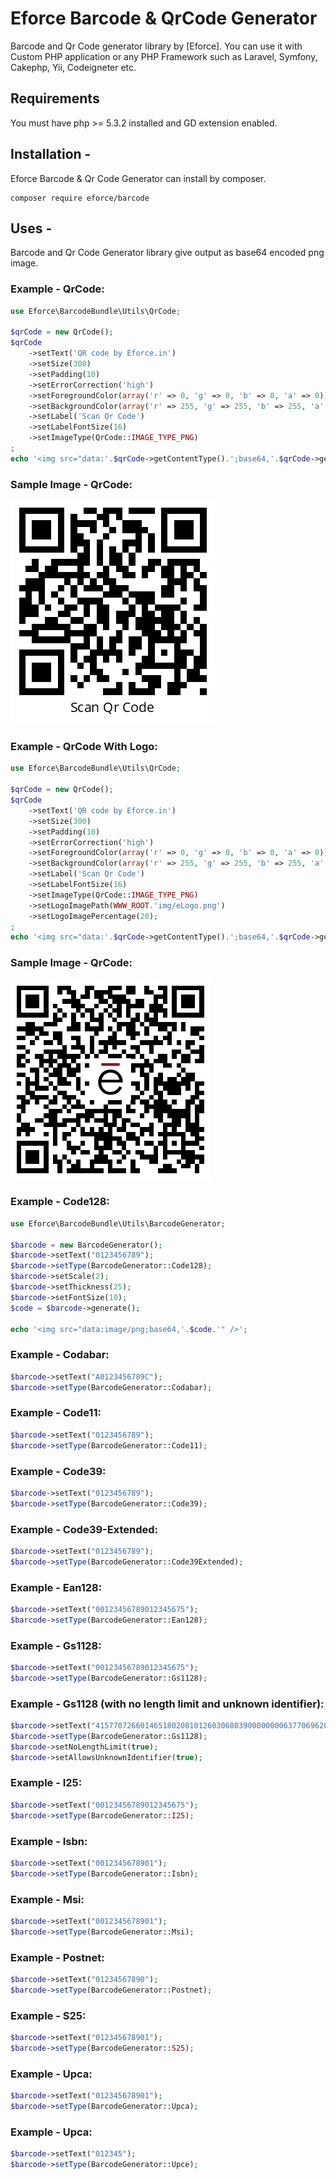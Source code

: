 # Eforce Barcode & QrCode Generator
Barcode and Qr Code generator library by [Eforce]. You can use it with Custom PHP application or any PHP Framework such as Laravel, Symfony, Cakephp, Yii, Codeigneter etc.

## Requirements
You must have php >= 5.3.2 installed and GD extension enabled.

## Installation - 
Eforce Barcode & Qr Code Generator can install by composer.

```
composer require eforce/barcode
``` 

## Uses -
Barcode and Qr Code Generator library give output as base64 encoded png image.

### Example - QrCode:
```php
use Eforce\BarcodeBundle\Utils\QrCode;

$qrCode = new QrCode();
$qrCode
    ->setText('QR code by Eforce.in')
    ->setSize(300)
    ->setPadding(10)
    ->setErrorCorrection('high')
    ->setForegroundColor(array('r' => 0, 'g' => 0, 'b' => 0, 'a' => 0))
    ->setBackgroundColor(array('r' => 255, 'g' => 255, 'b' => 255, 'a' => 0))
    ->setLabel('Scan Qr Code')
    ->setLabelFontSize(16)
    ->setImageType(QrCode::IMAGE_TYPE_PNG)
;
echo '<img src="data:'.$qrCode->getContentType().';base64,'.$qrCode->generate().'" />';
```
### Sample Image - QrCode:
![Eforce QrCode Generator](/BarcodeBundle/Resources/image/sample_qrcode.png?raw=true)

### Example - QrCode With Logo:
```php
use Eforce\BarcodeBundle\Utils\QrCode;

$qrCode = new QrCode();
$qrCode
    ->setText('QR code by Eforce.in')
    ->setSize(300)
    ->setPadding(10)
    ->setErrorCorrection('high')
    ->setForegroundColor(array('r' => 0, 'g' => 0, 'b' => 0, 'a' => 0))
    ->setBackgroundColor(array('r' => 255, 'g' => 255, 'b' => 255, 'a' => 0))
    ->setLabel('Scan Qr Code')
    ->setLabelFontSize(16)
    ->setImageType(QrCode::IMAGE_TYPE_PNG)
    ->setLogoImagePath(WWW_ROOT.'img/eLogo.png')
    ->setLogoImagePercentage(20);
;
echo '<img src="data:'.$qrCode->getContentType().';base64,'.$qrCode->generate().'" />';
```
### Sample Image - QrCode:
![Eforce QrCode Generator](/BarcodeBundle/Resources/image/qr_code_with_logo.png?raw=true)


### Example - Code128:
```php
use Eforce\BarcodeBundle\Utils\BarcodeGenerator;

$barcode = new BarcodeGenerator();
$barcode->setText("0123456789");
$barcode->setType(BarcodeGenerator::Code128);
$barcode->setScale(2);
$barcode->setThickness(25);
$barcode->setFontSize(10);
$code = $barcode->generate();

echo '<img src="data:image/png;base64,'.$code.'" />';
```

### Example - Codabar:
```php
$barcode->setText("A0123456789C");
$barcode->setType(BarcodeGenerator::Codabar);
```

### Example - Code11:
```php
$barcode->setText("0123456789");
$barcode->setType(BarcodeGenerator::Code11);
```

### Example - Code39:
```php
$barcode->setText("0123456789");
$barcode->setType(BarcodeGenerator::Code39);
```

### Example - Code39-Extended:
```php
$barcode->setText("0123456789");
$barcode->setType(BarcodeGenerator::Code39Extended);
```

### Example - Ean128:
```php
$barcode->setText("00123456789012345675");
$barcode->setType(BarcodeGenerator::Ean128);
```

### Example - Gs1128:
```php
$barcode->setText("00123456789012345675");
$barcode->setType(BarcodeGenerator::Gs1128);
```
### Example - Gs1128 (with no length limit and unknown identifier):
```php
$barcode->setText("4157707266014651802001012603068039000000006377069620171215");
$barcode->setType(BarcodeGenerator::Gs1128);
$barcode->setNoLengthLimit(true);
$barcode->setAllowsUnknownIdentifier(true);
```

### Example - I25:
```php
$barcode->setText("00123456789012345675");
$barcode->setType(BarcodeGenerator::I25);
```

### Example - Isbn:
```php
$barcode->setText("0012345678901");
$barcode->setType(BarcodeGenerator::Isbn);
```

### Example - Msi:
```php
$barcode->setText("0012345678901");
$barcode->setType(BarcodeGenerator::Msi);
```

### Example - Postnet:
```php
$barcode->setText("01234567890");
$barcode->setType(BarcodeGenerator::Postnet);
```

### Example - S25:
```php
$barcode->setText("012345678901");
$barcode->setType(BarcodeGenerator::S25);
```

### Example - Upca:
```php
$barcode->setText("012345678901");
$barcode->setType(BarcodeGenerator::Upca);
```

### Example - Upca:
```php
$barcode->setText("012345");
$barcode->setType(BarcodeGenerator::Upce);
```
